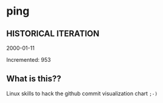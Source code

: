 # ping

## HISTORICAL ITERATION
2000-01-11

Incremented: 953

## What is this?? 
Linux skills to hack the github commit visualization chart `;-)`
